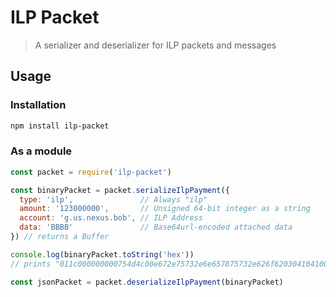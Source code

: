 # ILP Packet

> A serializer and deserializer for ILP packets and messages

## Usage

### Installation

```sh
npm install ilp-packet
```

### As a module

```js
const packet = require('ilp-packet')

const binaryPacket = packet.serializeIlpPayment({
  type: 'ilp',               // Always "ilp"
  amount: '123000000',       // Unsigned 64-bit integer as a string
  account: 'g.us.nexus.bob', // ILP Address
  data: 'BBBB'               // Base64url-encoded attached data
}) // returns a Buffer

console.log(binaryPacket.toString('hex'))
// prints "011c000000000754d4c00e672e75732e6e657875732e626f620304104100"

const jsonPacket = packet.deserializeIlpPayment(binaryPacket)
```
